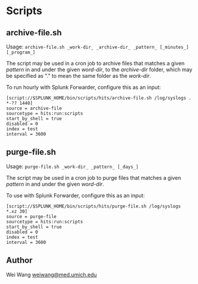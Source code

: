 # Scripts

## archive-file.sh

Usage: ```archive-file.sh _work-dir_ _archive-dir_ _pattern_ [_minutes_] [_program_]```

The script may be used in a cron job to archive files that matches a given _pattern_ in and under the given
_word-dir_, to the _archive-dir_ folder, which may be specified as "." to mean the same folder as the
_work-dir_.

To run hourly with Splunk Forwarder, configure this as an input:
```
[script://$SPLUNK_HOME/bin/scripts/hits/archive-file.sh /log/syslogs . *-?? 1440]
source = archive-file
sourcetype = hits:run:scripts
start_by_shell = true
disabled = 0
index = test
interval = 3600
```
## purge-file.sh

Usage: ```purge-file.sh _work-dir_ _pattern_ [_days_]```

The script may be used in a cron job to purge files that matches a given _pattern_ in and under the given
_word-dir_.

To use with Splunk Forwarder, configure this as an input:
```
[script://$SPLUNK_HOME/bin/scripts/hits/purge-file.sh /log/syslogs *.xz 30]
source = purge-file
sourcetype = hits:run:scripts
start_by_shell = true
disabled = 0
index = test
interval = 3600
```
## Author

Wei Wang <weiwang@med.umich.edu>